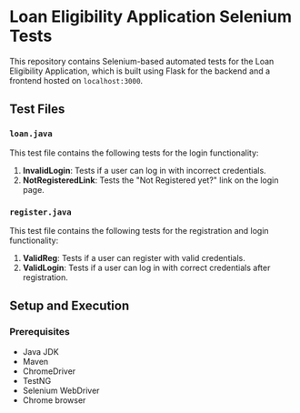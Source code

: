 # Loan Eligibility Application Selenium Tests

This repository contains Selenium-based automated tests for the Loan Eligibility Application, which is built using Flask for the backend and a frontend hosted on `localhost:3000`.

## Test Files

### `loan.java`

This test file contains the following tests for the login functionality:

1. **InvalidLogin**: Tests if a user can log in with incorrect credentials.
2. **NotRegisteredLink**: Tests the "Not Registered yet?" link on the login page.

### `register.java`

This test file contains the following tests for the registration and login functionality:

1. **ValidReg**: Tests if a user can register with valid credentials.
2. **ValidLogin**: Tests if a user can log in with correct credentials after registration.

## Setup and Execution

### Prerequisites

- Java JDK
- Maven
- ChromeDriver
- TestNG
- Selenium WebDriver
- Chrome browser


